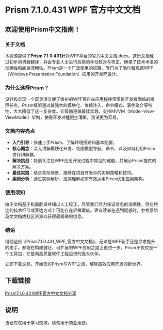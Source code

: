 # Prism 7.1.0.431 WPF 官方中文文档

## 欢迎使用Prism中文指南！

### 关于文档

本资源提供了**Prism 7.1.0.431**针对WPF平台的官方中文文档.docx。这份文档经过初步的机器翻译，并由专业人士进行后期的手动校对与修正，确保了技术术语的准确性和阅读流畅性。Prism是一个广泛使用的框架，专门为了简化和规范WPF（Windows Presentation Foundation）应用的开发而设计。

### 为什么选择Prism？

设计和实现一个既灵活又便于维护的WPF客户端应用程序常常是开发者面临的艰巨任务。Prism框架通过其强大的模块化、依赖注入、命令模式、事件聚合等特性，大大降低了这一复杂度。它鼓励遵循最佳实践，支持MVVM（Model-View-ViewModel）架构，使得开发过程更加清晰，测试更为容易。

### 文档内容亮点

- **入门引导**：快速上手Prism，了解环境搭建和基本配置。
- **核心概念**：深入讲解模块化开发、视图模型导航、命令、以及如何利用Prism进行UI解耦。
- **解决挑战**：特别关注在WPF应用开发过程中常见的难题，并展示Prism提供的解决方案。
- **最佳实践**：结合实际场景，推荐在项目开发中的实用策略和技巧。
- **案例分析**：通过实例解析，加深理解如何有效运用Prism优化应用架构。

### 使用须知

由于文档基于机器翻译并辅以人工校正，尽管我们尽力保证信息的准确性，但在特定的技术细节或表达方式上可能存在轻微瑕疵。建议读者在遇到疑惑时，参考原始英文文档或社区资源以获得最精确的信息。

### 结语

借助这份《Prism7.1.0.431_WPF_官方中文文档》，无论是WPF新手还是寻求提升的老手，都能在构建健壮、可扩展的WPF应用之路上更进一步。Prism不仅仅是一个工具包，它是向高质量软件工程迈进的强大伙伴。

立即下载文档，开始您的Prism与WPF之旅，解锁高效应用开发的新世界。

## 下载链接
[Prism7.1.0.431WPF官方中文文档分享](https://pan.quark.cn/s/bb1a5de4a368)

## 说明

该仓库仅用于学习交流，请勿用于商业用途。
